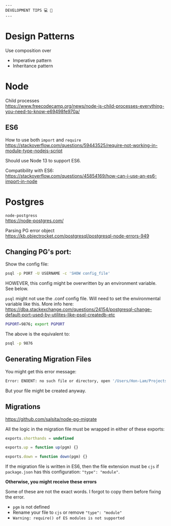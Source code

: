 ```
---
DEVELOPMENT TIPS 💻 🚀
---
```

# Design Patterns

Use composition over
* Imperative pattern
* Inheritance pattern

# Node

Child processes
<br/>https://www.freecodecamp.org/news/node-js-child-processes-everything-you-need-to-know-e69498fe970a/

## ES6

How to use both `import` and `require`
<br/>https://stackoverflow.com/questions/59443525/require-not-working-in-module-type-nodejs-script

Should use Node 13 to support ES6.

Compatibility with ES6:
<br/>https://stackoverflow.com/questions/45854169/how-can-i-use-an-es6-import-in-node

# Postgres

`node-postgress`
<br/>https://node-postgres.com/

Parsing PG error object
<br/>https://kb.objectrocket.com/postgresql/postgresql-node-errors-949

## Changing PG's port:

Show the config file:
```sh
psql -p PORT -U USERNAME -c 'SHOW config_file'
```

HOWEVER, this config might be overwritten by an environment variable. See below.

`psql` might not use the .conf config file. Will need to set the environmental variable like this. More info here: https://dba.stackexchange.com/questions/24154/postgresql-change-default-port-used-by-utilites-like-psql-createdb-etc
```sh
PGPORT=9876; export PGPORT
```

The above is the equivalent to:
```sh
psql -p 9876
```

## Generating Migration Files

You might get this error message:
```sh
Error: ENOENT: no such file or directory, open '/Users/Hon-Lam/Projects/orca/node_modules/node-pg-migrate/templates/migration-template.cjs'
```

But your file might be created anyway.

## Migrations

https://github.com/salsita/node-pg-migrate

All the logic in the migration file must be wrapped in either of these exports:

```javascript
exports.shorthands = undefined

exports.up = function up(pgm) {}

exports.down = function down(pgm) {}
```

If the migration file is written in ES6, then the file extension must be `cjs` if `package.json` has this configuration: `"type": "module"`.

**Otherwise, you might receive these errors**

Some of these are not the exact words. I forgot to copy them before fixing the error.
* `pgm` is not defined
* Rename your file to `cjs` or remove `"type": "module"`
* `Warning: require() of ES modules is not supported`